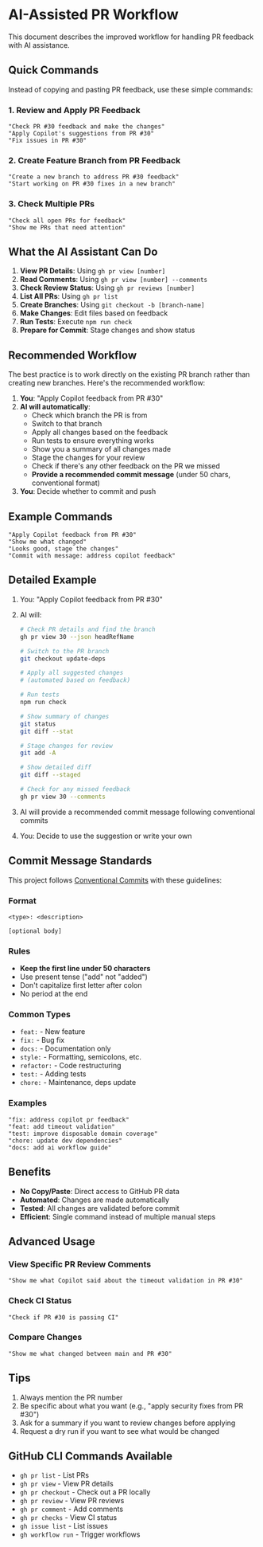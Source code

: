 # AI-Assisted PR Workflow

This document describes the improved workflow for handling PR feedback with AI assistance.

## Quick Commands

Instead of copying and pasting PR feedback, use these simple commands:

### 1. Review and Apply PR Feedback

```text
"Check PR #30 feedback and make the changes"
"Apply Copilot's suggestions from PR #30"
"Fix issues in PR #30"
```

### 2. Create Feature Branch from PR Feedback

```text
"Create a new branch to address PR #30 feedback"
"Start working on PR #30 fixes in a new branch"
```

### 3. Check Multiple PRs

```text
"Check all open PRs for feedback"
"Show me PRs that need attention"
```

## What the AI Assistant Can Do

1. **View PR Details**: Using `gh pr view [number]`
2. **Read Comments**: Using `gh pr view [number] --comments`
3. **Check Review Status**: Using `gh pr reviews [number]`
4. **List All PRs**: Using `gh pr list`
5. **Create Branches**: Using `git checkout -b [branch-name]`
6. **Make Changes**: Edit files based on feedback
7. **Run Tests**: Execute `npm run check`
8. **Prepare for Commit**: Stage changes and show status

## Recommended Workflow

The best practice is to work directly on the existing PR branch rather than creating new branches.
Here's the recommended workflow:

1. **You**: "Apply Copilot feedback from PR #30"
2. **AI will automatically**:
   - Check which branch the PR is from
   - Switch to that branch
   - Apply all changes based on the feedback
   - Run tests to ensure everything works
   - Show you a summary of all changes made
   - Stage the changes for your review
   - Check if there's any other feedback on the PR we missed
   - **Provide a recommended commit message** (under 50 chars, conventional format)
3. **You**: Decide whether to commit and push

## Example Commands

```text
"Apply Copilot feedback from PR #30"
"Show me what changed"
"Looks good, stage the changes"
"Commit with message: address copilot feedback"
```

## Detailed Example

1. You: "Apply Copilot feedback from PR #30"
2. AI will:

   ```bash
   # Check PR details and find the branch
   gh pr view 30 --json headRefName

   # Switch to the PR branch
   git checkout update-deps

   # Apply all suggested changes
   # (automated based on feedback)

   # Run tests
   npm run check

   # Show summary of changes
   git status
   git diff --stat

   # Stage changes for review
   git add -A

   # Show detailed diff
   git diff --staged

   # Check for any missed feedback
   gh pr view 30 --comments
   ```

3. AI will provide a recommended commit message following conventional commits
4. You: Decide to use the suggestion or write your own

## Commit Message Standards

This project follows [Conventional Commits](https://www.conventionalcommits.org/en/v1.0.0/) with
these guidelines:

### Format

```text
<type>: <description>

[optional body]
```

### Rules

- **Keep the first line under 50 characters**
- Use present tense ("add" not "added")
- Don't capitalize first letter after colon
- No period at the end

### Common Types

- `feat:` - New feature
- `fix:` - Bug fix
- `docs:` - Documentation only
- `style:` - Formatting, semicolons, etc.
- `refactor:` - Code restructuring
- `test:` - Adding tests
- `chore:` - Maintenance, deps update

### Examples

```text
"fix: address copilot pr feedback"
"feat: add timeout validation"
"test: improve disposable domain coverage"
"chore: update dev dependencies"
"docs: add ai workflow guide"
```

## Benefits

- **No Copy/Paste**: Direct access to GitHub PR data
- **Automated**: Changes are made automatically
- **Tested**: All changes are validated before commit
- **Efficient**: Single command instead of multiple manual steps

## Advanced Usage

### View Specific PR Review Comments

```text
"Show me what Copilot said about the timeout validation in PR #30"
```

### Check CI Status

```text
"Check if PR #30 is passing CI"
```

### Compare Changes

```text
"Show me what changed between main and PR #30"
```

## Tips

1. Always mention the PR number
2. Be specific about what you want (e.g., "apply security fixes from PR #30")
3. Ask for a summary if you want to review changes before applying
4. Request a dry run if you want to see what would be changed

## GitHub CLI Commands Available

- `gh pr list` - List PRs
- `gh pr view` - View PR details
- `gh pr checkout` - Check out a PR locally
- `gh pr review` - View PR reviews
- `gh pr comment` - Add comments
- `gh pr checks` - View CI status
- `gh issue list` - List issues
- `gh workflow run` - Trigger workflows
